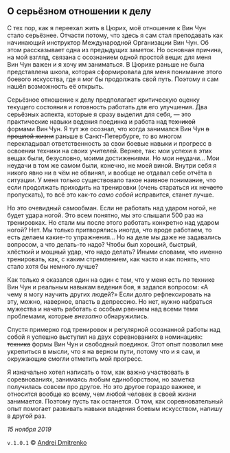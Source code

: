 ## О серьёзном отношении к делу

С тех пор, как я переехал жить в Цюрих, моё отношение к Вин Чун стало серьёзнее. Отчасти потому, что здесь я сам стал преподавать как начинающий инструктор Международной Организации Вин Чун. Об этом рассказывает одна из предыдущих заметок. Но основная причина, на мой взгляд, связана с осознанием одной простой вещи: для меня Вин Чун важен и я хочу им заниматься. В Цюрихе раньше не была представлена школа, которая сформировала для меня понимание этого боевого искусства, где я мог бы продолжать свой путь. Поэтому я сам нашёл возможность её открыть.

Серьёзное отношение к делу предполагает критическую оценку текущего состояния и готовность работать для его улучшения. Два серьёзных аспекта, которые я сразу выделил для себя, &mdash; это практические навыки ведения поединка и работа над ~~техникой~~ формами Вин Чун. Я тут же осознал, что когда занимался Вин Чун ~~в прошлой жизни~~ раньше в Санкт-Петербурге, то во многом перекладывал ответственность за свои боевые навыки и прогресс в освоении техники на своих учителей. Вернее, так: мои успехи в этих вещах были, безусловно, моими достижениями. Но мои неудачи... Мои неудачи в том же самом были, конечно, не моей виной. Внутри себя я никого явно ни в чём не обвинял, и вообще не отдавал себе отчёта в ситуации. У меня только существовало такое наивное понимание, что если продолжать приходить на тренировки (очень стараться их не~~часто~~ пропускать), то всё это как-то _само собой_ исправится, станет лучше.

Но это очевидный самообман. Если не работать над ударом ногой, не будет удара ногой. Это всем понятно, мы это слышали 500 раз на тренировках. Но стали мы после этого работать конкретно над ударом ногой? Нет. Мы только притворялись иногда, что вроде работаем, то есть делаем какие-то упражнения... Но на деле мы даже не задавались вопросом, а что делать-то надо? Чтобы был хороший, быстрый, хлёсткий и мощный удар, что надо делать? Иными словами, что именно тренировать, как, с каким стремлением, как часто и как понять, что стало хотя бы немного лучше?

Как только я оказался один на один с тем, что у меня есть по технике Вин Чун и реальным навыкам ведения боя, я задался вопросом: &laquo;А чему я могу научить других людей?&raquo;
Если долго рефлексировать на эту, можно, наверное, впасть в депрессию. Но нет, нужно набраться мужества и начать работать с особым рвением над всеми теми проблемами, которые _внезапно_ обнаружились.

Спустя примерно год тренировок и регулярной осознанной работы над собой я успешно выступил на двух соревнованиях в номинациях: ~~техника~~ формы Вин Чун и свободный поединок. Этот опыт позволил мне укрепиться в мысли, что я на верном пути, потому что и я сам, и окружающие смогли отметить мой прогресс.

Я изначально хотел написать о том, как важно участвовать в соревнованиях, занимаясь любым единоборством, но заметка получилась совсем про другое. Но это другое гораздо важнее, и относится вообще ко всему, чем любой человек в своей жизни занимается. Поэтому пусть так останется. О том, как соревновательный опыт помогает развивать навыки владения боевым искусством, напишу в другой раз.  

_15 ноября 2019_

`v.1.0.1` &copy; [Andrei Dmitrenko](https://finelit.github.io/blog)
